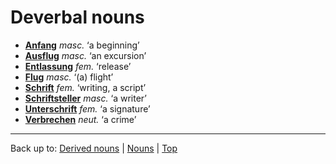 # Deverbal nouns

- **[Anfang](a/an/Anfang.md)** *masc.* ‘a beginning’
- **[Ausflug](a/au/Ausflug.md)** *masc.* ‘an excursion’
- **[Entlassung](e/en/Entlassung.md)** *fem.* ‘release’
- **[Flug](f/fl/Flug.md)** *masc.* ‘(a) flight’
- **[Schrift](s/sc/Schrift.md)** *fem.* ‘writing, a script’
- **[Schriftsteller](s/sc/Schriftsteller.md)** *masc.* ‘a writer’
- **[Unterschrift](u/un/Unterschrift.md)** *fem.* ‘a signature’
- **[Verbrechen](v/ve/Verbrechen.md)** *neut.* ‘a crime’

----

Back up to: [Derived nouns](derivedNouns.md) | [Nouns](index.md) | [Top](../index.md)
